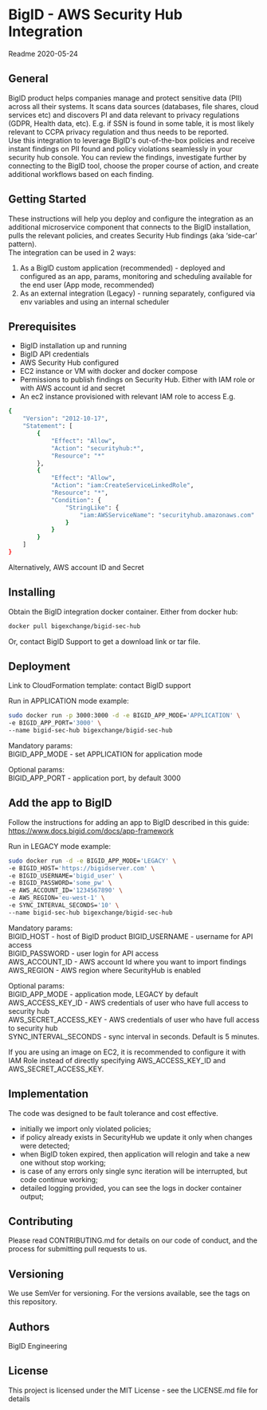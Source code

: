 # BigID - AWS Security Hub Integration
Readme 2020-05-24

## General 
BigID product helps companies manage and protect sensitive data (PII) across all their systems. It scans data sources (databases, file shares, cloud services etc) and discovers PI and data relevant to privacy regulations (GDPR, Health data, etc). E.g. if SSN is found in some table, it is most likely relevant to CCPA privacy regulation and thus needs to be reported.  
Use this integration to leverage BigID's out-of-the-box policies and receive instant findings on PII found and policy violations seamlessly in your security hub console. You can review the findings, investigate further by connecting to the BigID tool, choose the proper course of action, and create additional workflows based on each finding.

## Getting Started
These instructions will help you deploy and configure the integration as an additional microservice component that connects to the BigID installation, pulls the relevant policies, and creates Security Hub findings (aka ‘side-car’ pattern).  
The integration can be used in 2 ways:  
1. As a BigID custom application (recommended) - deployed and configured as an app, params, monitoring and scheduling available for the end user (App mode, recommended)
2. As an external integration (Legacy) - running separately, configured via env variables and using an internal scheduler


## Prerequisites
* BigID installation up and running
* BigID API credentials
* AWS Security Hub configured
* EC2 instance or VM with docker and docker compose
* Permissions to publish findings on Security Hub. Either with IAM role or with AWS account id and secret
* An ec2 instance provisioned with relevant IAM role to access 
E.g.

```bash
{
    "Version": "2012-10-17",
    "Statement": [
        {
            "Effect": "Allow",
            "Action": "securityhub:*",
            "Resource": "*"
        },
        {
            "Effect": "Allow",
            "Action": "iam:CreateServiceLinkedRole",
            "Resource": "*",
            "Condition": {
                "StringLike": {
                    "iam:AWSServiceName": "securityhub.amazonaws.com"
                }
            }
        }
    ]
}
```
Alternatively, AWS account ID and Secret

## Installing

Obtain the BigID integration docker container.
Either from docker hub: 
```bash
docker pull bigexchange/bigid-sec-hub
```
Or, contact BigID Support to get a download link or tar file.


## Deployment
Link to CloudFormation template: contact BigID support
    
Run in APPLICATION mode example:
```bash
sudo docker run -p 3000:3000 -d -e BIGID_APP_MODE='APPLICATION' \
-e BIGID_APP_PORT='3000' \
--name bigid-sec-hub bigexchange/bigid-sec-hub
```
Mandatory params:  
BIGID_APP_MODE - set APPLICATION for application mode  

Optional params:  
BIGID_APP_PORT - application port, by default 3000   

## Add the app to BigID
Follow the instructions for adding an app to BigID described in this guide:
https://www.docs.bigid.com/docs/app-framework

Run in LEGACY mode example:
```bash
sudo docker run -d -e BIGID_APP_MODE='LEGACY' \
-e BIGID_HOST='https://bigidserver.com' \
-e BIGID_USERNAME='bigid_user' \
-e BIGID_PASSWORD='some_pw' \
-e AWS_ACCOUNT_ID='1234567890' \
-e AWS_REGION='eu-west-1' \
-e SYNC_INTERVAL_SECONDS='10' \
--name bigid-sec-hub bigexchange/bigid-sec-hub
```

Mandatory params:  
BIGID_HOST - host of BigID product
BIGID_USERNAME - username for API access  
BIGID_PASSWORD - user login for API access  
AWS_ACCOUNT_ID - AWS account Id where you want to import findings  
AWS_REGION - AWS region where SecurityHub is enabled

Optional params:  
BIGID_APP_MODE - application mode, LEGACY by default  
AWS_ACCESS_KEY_ID - AWS credentials of user who have full access to security hub  
AWS_SECRET_ACCESS_KEY - AWS credentials of user who have full access to security hub  
SYNC_INTERVAL_SECONDS - sync interval in seconds. Default is 5 minutes.  

If you are using an image on EC2, it is recommended to configure it with IAM Role instead of directly specifying AWS_ACCESS_KEY_ID and AWS_SECRET_ACCESS_KEY.


## Implementation

The code was designed to be fault tolerance and cost effective.
- initially we import only violated policies;
- if policy already exists in SecurityHub we update it only when changes were detected;
- when BigID token expired, then application will relogin and take a new one without stop working;
- is case of any errors only single sync iteration will be interrupted, but code continue working;
- detailed logging provided, you can see the logs in docker container output;

## Contributing
Please read CONTRIBUTING.md for details on our code of conduct, and the process for submitting pull requests to us.
## Versioning
We use SemVer for versioning. For the versions available, see the tags on this repository.
## Authors
BigID Engineering
## License
This project is licensed under the MIT License - see the LICENSE.md file for details


